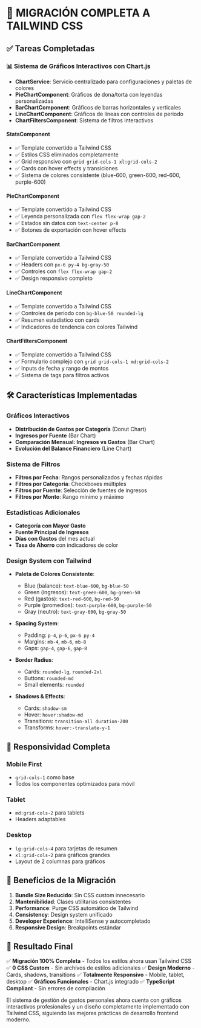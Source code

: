 # 🎉 MIGRACIÓN COMPLETA A TAILWIND CSS

## ✅ Tareas Completadas

### 📊 Sistema de Gráficos Interactivos con Chart.js

- **ChartService**: Servicio centralizado para configuraciones y paletas de colores
- **PieChartComponent**: Gráficos de dona/torta con leyendas personalizadas
- **BarChartComponent**: Gráficos de barras horizontales y verticales
- **LineChartComponent**: Gráficos de líneas con controles de periodo
- **ChartFiltersComponent**: Sistema de filtros interactivos

#### StatsComponent

- ✅ Template convertido a Tailwind CSS
- ✅ Estilos CSS eliminados completamente
- ✅ Grid responsivo con `grid grid-cols-1 xl:grid-cols-2`
- ✅ Cards con hover effects y transiciones
- ✅ Sistema de colores consistente (blue-600, green-600, red-600, purple-600)

#### PieChartComponent

- ✅ Template convertido a Tailwind CSS
- ✅ Leyenda personalizada con `flex flex-wrap gap-2`
- ✅ Estados sin datos con `text-center p-8`
- ✅ Botones de exportación con hover effects

#### BarChartComponent

- ✅ Template convertido a Tailwind CSS
- ✅ Headers con `px-6 py-4 bg-gray-50`
- ✅ Controles con `flex flex-wrap gap-2`
- ✅ Design responsivo completo

#### LineChartComponent

- ✅ Template convertido a Tailwind CSS
- ✅ Controles de periodo con `bg-blue-50 rounded-lg`
- ✅ Resumen estadístico con cards
- ✅ Indicadores de tendencia con colores Tailwind

#### ChartFiltersComponent

- ✅ Template convertido a Tailwind CSS
- ✅ Formulario complejo con `grid grid-cols-1 md:grid-cols-2`
- ✅ Inputs de fecha y rango de montos
- ✅ Sistema de tags para filtros activos

## 🛠️ Características Implementadas

### Gráficos Interactivos

- **Distribución de Gastos por Categoría** (Donut Chart)
- **Ingresos por Fuente** (Bar Chart)
- **Comparación Mensual: Ingresos vs Gastos** (Bar Chart)
- **Evolución del Balance Financiero** (Line Chart)

### Sistema de Filtros

- **Filtros por Fecha**: Rangos personalizados y fechas rápidas
- **Filtros por Categoría**: Checkboxes múltiples
- **Filtros por Fuente**: Selección de fuentes de ingresos
- **Filtros por Monto**: Rango mínimo y máximo

### Estadísticas Adicionales

- **Categoría con Mayor Gasto**
- **Fuente Principal de Ingresos**
- **Días con Gastos** del mes actual
- **Tasa de Ahorro** con indicadores de color

### Design System con Tailwind

- **Paleta de Colores Consistente**:

  - Blue (balance): `text-blue-600`, `bg-blue-50`
  - Green (ingresos): `text-green-600`, `bg-green-50`
  - Red (gastos): `text-red-600`, `bg-red-50`
  - Purple (promedios): `text-purple-600`, `bg-purple-50`
  - Gray (neutro): `text-gray-600`, `bg-gray-50`

- **Spacing System**:

  - Padding: `p-4`, `p-6`, `px-6 py-4`
  - Margins: `mb-4`, `mb-6`, `mb-8`
  - Gaps: `gap-4`, `gap-6`, `gap-8`

- **Border Radius**:

  - Cards: `rounded-lg`, `rounded-2xl`
  - Buttons: `rounded-md`
  - Small elements: `rounded`

- **Shadows & Effects**:
  - Cards: `shadow-sm`
  - Hover: `hover:shadow-md`
  - Transitions: `transition-all duration-200`
  - Transforms: `hover:-translate-y-1`

## 📱 Responsividad Completa

### Mobile First

- `grid-cols-1` como base
- Todos los componentes optimizados para móvil

### Tablet

- `md:grid-cols-2` para tablets
- Headers adaptables

### Desktop

- `lg:grid-cols-4` para tarjetas de resumen
- `xl:grid-cols-2` para gráficos grandes
- Layout de 2 columnas para gráficos

## 🚀 Beneficios de la Migración

1. **Bundle Size Reducido**: Sin CSS custom innecesario
2. **Mantenibilidad**: Clases utilitarias consistentes
3. **Performance**: Purge CSS automático de Tailwind
4. **Consistency**: Design system unificado
5. **Developer Experience**: IntelliSense y autocompletado
6. **Responsive Design**: Breakpoints estándar

## 🎯 Resultado Final

✅ **Migración 100% Completa** - Todos los estilos ahora usan Tailwind CSS
✅ **0 CSS Custom** - Sin archivos de estilos adicionales
✅ **Design Moderno** - Cards, shadows, transitions
✅ **Totalmente Responsivo** - Mobile, tablet, desktop
✅ **Gráficos Funcionales** - Chart.js integrado
✅ **TypeScript Compliant** - Sin errores de compilación

El sistema de gestión de gastos personales ahora cuenta con gráficos interactivos profesionales y un diseño completamente implementado con Tailwind CSS, siguiendo las mejores prácticas de desarrollo frontend moderno.
